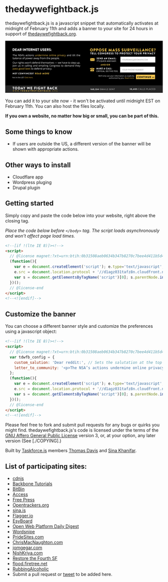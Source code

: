 # thedaywefightback.js

thedaywefightback.js is a javascript snippet that automatically activates at midnight of February 11th and adds a banner to your site for 24 hours in support of [thedaywefightback.org](https://thedaywefightback.org).

<img src="screenshots/tdwfb-banner.jpg" alt="banner" />

You can add it to your site now - it won't be activated until midnight EST on February 11th. You can also host the files locally.

**If you own a website, no matter how big or small, you can be part of this.**

## Some things to know
* If users are outside the US, a different version of the banner will be shown with appropriate actions.

## Other ways to install

* Cloudflare app
* Wordpress pluging
* Drupal plugin

## Getting started

Simply copy and paste the code below into your website, right above the closing <body> tag.

_Place the code below before `</body>` tag. The script loads asynchronously and won't affect page load times._

```html
<!--[if !(lte IE 8)]><!-->
<script> 
  // @license magnet:?xt=urn:btih:0b31508aeb0634b347b8270c7bee4d411b5d4109&dn=agpl-3.0.txt GPL-v3-or-Later
  (function(){
    var e = document.createElement('script'); e.type='text/javascript'; e.async = true;
    e.src = document.location.protocol + '//d1agz031tafz8n.cloudfront.net/thedaywefightback.js/widget.min.js';
    var s = document.getElementsByTagName('script')[0]; s.parentNode.insertBefore(e, s);
  })();
  // @license-end
</script>
<!--<![endif]-->
```

## Customize the banner

You can choose a different banner style and customize the preferences using a javascript object:

```html
<!--[if !(lte IE 8)]><!-->
<script> 
  // @license magnet:?xt=urn:btih:0b31508aeb0634b347b8270c7bee4d411b5d4109&dn=agpl-3.0.txt GPL-v3-or-Later
  var tdwfb_config = {
    custom_salution: 'Dear reddit:', // Sets the salutation at the top left. Default is "Dear Internet Users:"
    letter_to_community: '<p>The NSA’s actions undermine online privacy and tilt the balance of power away from the people.</p> <p>Our rights won’t defend themselves — we have to step up. Join us in calling and emailing Congress to demand they pass good laws to defend privacy.</p>' // Changes the default text on the left hand side of the banner. Accepts HTML.
  };
  (function(){
    var e = document.createElement('script'); e.type='text/javascript'; e.async = true;
    e.src = document.location.protocol + '//d1agz031tafz8n.cloudfront.net/thedaywefightback.js/widget.min.js';
    var s = document.getElementsByTagName('script')[0]; s.parentNode.insertBefore(e, s);
  })();
  // @license-end
</script>
<!--<![endif]-->
```

Please feel free to fork and submit pull requests for any bugs or quirks you might find. thedaywefightback.js's code is licensed under the terms of the [GNU Affero General Public License](https://gnu.org/licenses/agpl) version 3, or, at your option, any later version (See [./COPYING].)

Built by [Taskforce.is](http://taskforce.is) members [Thomas Davis](https://twitter.com/neutralthoughts) and [Sina Khanifar](https://twitter.com/sinak).

## List of participating sites:

- [cdnjs](http://cdnjs.com)
- [Backbone Tutorials](http://backbonetutorials.com/)
- [BitBin](http://bitbin.it/)
- [Access](https://www.accessnow.org/)
- [Free Press](https://www.freepress.net/)
- [Opentrackers.org](https://opentrackers.org/)
- [sina.is](http://sina.is/)
- [Flagger.io](http://flagger.io)
- [EsyBoard](http://www.esyboard.com/)
- [Open Web Platform Daily Digest](http://webplatformdaily.org/)
- [Wordsnipe](http://wordsnipe.com/)
- [PrideSites.com](http://pridesites.com/)
- [ChrisMacNaughton.com](http://chrismacnaughton.com/)
- [jomgegar.com](http://jomgegar.com)
- [NishKriya.com](http://nishkriya.com)
- [Restore the Fourth SF](http://restorethefourthsf.com)
- [flood.firetree.net](http://flood.firetree.net)
- [RubbingAlcoholic](http://blog.rubbingalcoholic.com)
- Submit a pull request or <a href="https://twitter.com/home?status=@sinak Please add our XXX to the list of sites participating in Project Megaphone" target="_blank">tweet</a> to be added here.
